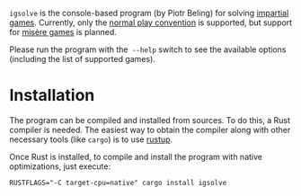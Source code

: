 `igsolve` is the console-based program (by Piotr Beling) for solving [impartial games](https://en.wikipedia.org/wiki/Impartial_game).
Currently, only the [normal play convention](https://en.wikipedia.org/wiki/Normal_play_convention) is supported, but support for [misère games](https://en.wikipedia.org/wiki/Mis%C3%A8re#Mis%C3%A8re_game) is planned.

Please run the program with the` --help` switch to see the available options (including the list of supported games).

# Installation

The program can be compiled and installed from sources. To do this, a Rust compiler is needed.
The easiest way to obtain the compiler along with other necessary tools (like `cargo`) is
to use [rustup](https://www.rust-lang.org/tools/install).

Once Rust is installed, to compile and install the program with native optimizations, just execute:

```RUSTFLAGS="-C target-cpu=native" cargo install igsolve```